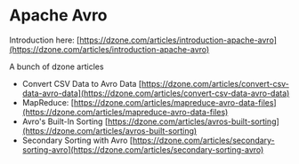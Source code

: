 # Apache Avro

Introduction here: [https://dzone.com/articles/introduction-apache-avro](https://dzone.com/articles/introduction-apache-avro)

A bunch of dzone articles
  - Convert CSV Data to Avro Data [https://dzone.com/articles/convert-csv-data-avro-data](https://dzone.com/articles/convert-csv-data-avro-data)
  - MapReduce: [https://dzone.com/articles/mapreduce-avro-data-files](https://dzone.com/articles/mapreduce-avro-data-files)
  - Avro's Built-In Sorting [https://dzone.com/articles/avros-built-sorting](https://dzone.com/articles/avros-built-sorting)
  - Secondary Sorting with Avro [https://dzone.com/articles/secondary-sorting-avro](https://dzone.com/articles/secondary-sorting-avro)
